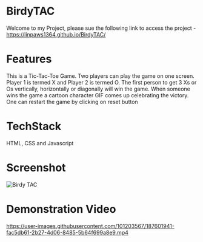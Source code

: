 # BirdyTAC

Welcome to my Project, please sue the following link to access the project - https://linpaws1364.github.io/BirdyTAC/

# Features

This is a Tic-Tac-Toe Game. Two players can play the game on one screen. Player 1 is termed X and Player 2 is termed O. The first person to get 3 Xs or Os vertically, horizontally or diagonally will win the game. When someone wins the game a cartoon character GIF comes up celebrating the victory. One can restart the game by clicking on reset button

# TechStack

HTML, CSS and Javascript

# Screenshot

![Birdy TAC](https://user-images.githubusercontent.com/101203567/187601752-f9a63c98-373a-4290-817d-0ae44286db00.png)

# Demonstration Video

https://user-images.githubusercontent.com/101203567/187601941-fac5db61-2b27-4d06-8485-5b64f699a8e9.mp4

